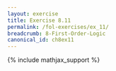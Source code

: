 ```yaml
---
layout: exercise
title: Exercise 8.11
permalink: /fol-exercises/ex_11/
breadcrumb: 8-First-Order-Logic
canonical_id: ch8ex11
---
```


{% include mathjax_support %}

